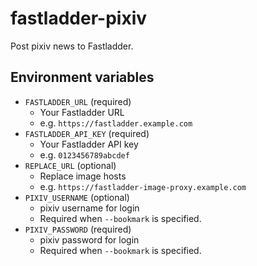 # fastladder-pixiv

Post pixiv news to Fastladder.

## Environment variables
- `FASTLADDER_URL` (required)
    - Your Fastladder URL
    - e.g. `https://fastladder.example.com`
- `FASTLADDER_API_KEY` (required)
    - Your Fastladder API key
    - e.g. `0123456789abcdef`
- `REPLACE_URL` (optional)
    - Replace image hosts
    - e.g. `https://fastladder-image-proxy.example.com`
- `PIXIV_USERNAME` (optional)
    - pixiv username for login
    - Required when `--bookmark` is specified.
- `PIXIV_PASSWORD` (required)
    - pixiv password for login
    - Required when `--bookmark` is specified.
